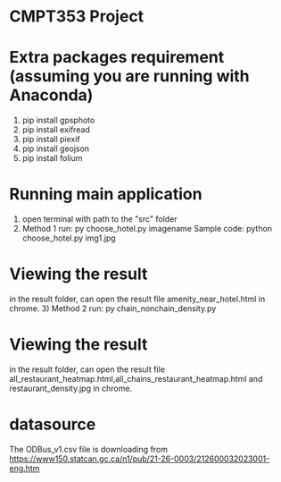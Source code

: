 # CMPT353 Project

# Extra packages requirement (assuming you are running with Anaconda)
1) pip install gpsphoto
2) pip install exifread
3) pip install piexif
4) pip install geojson
5) pip install folium

# Running main application
1) open terminal with path to the "src" folder
2) Method 1
run: py choose_hotel.py imagename
Sample code:
python choose_hotel.py img1.jpg
# Viewing the result
in the result folder, can open the result file amenity_near_hotel.html in chrome.
3) Method 2
run: py chain_nonchain_density.py
# Viewing the result 
in the result folder, can open the result file all_restaurant_heatmap.html,all_chains_restaurant_heatmap.html and restaurant_density.jpg  in chrome.


# datasource
The ODBus_v1.csv file is downloading from https://www150.statcan.gc.ca/n1/pub/21-26-0003/212600032023001-eng.htm